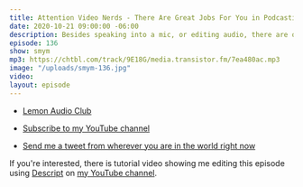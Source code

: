 ```yaml
---
title: Attention Video Nerds - There Are Great Jobs For You in Podcasting!
date: 2020-10-21 09:00:00 -06:00
description: Besides speaking into a mic, or editing audio, there are other great opportunities to work in podcasting. In this episode I talk about video editors and podcasting.
episode: 136
show: smym
mp3: https://chtbl.com/track/9E18G/media.transistor.fm/7ea480ac.mp3
image: "/uploads/smym-136.jpg"
video: 
layout: episode
---
```


* [Lemon Audio Club](https://lemonaudio.club/)
* [Subscribe to my YouTube channel](https://www.youtube.com/c/lemonproductionsca)

* [Send me a tweet from wherever you are in the world right now](https://twitter.com/iChris)

If you're interested, there is tutorial video showing me editing this episode using [Descript](https://descript.com/r/HkKZYn6bG) on [my YouTube channel](https://www.youtube.com/c/lemonproductionsca).